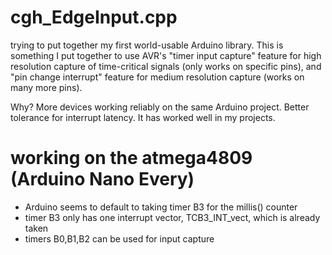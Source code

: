 # cgh_EdgeInput.cpp

trying to put together my first world-usable Arduino library.  This is something I put together to use
AVR's "timer input capture" feature for high resolution capture of time-critical signals (only works on
specific pins), and "pin change interrupt" feature for medium resolution capture (works on many more pins).

Why?  More devices working reliably on the same Arduino project.  Better tolerance for interrupt latency.
It has worked well in my projects.


# working on the atmega4809 (Arduino Nano Every)

* Arduino seems to default to taking timer B3 for the millis() counter
* timer B3 only has one interrupt vector, TCB3_INT_vect, which is already taken
* timers B0,B1,B2 can be used for input capture
